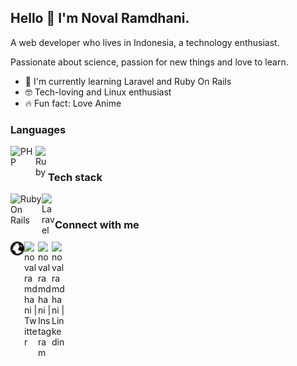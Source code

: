 ## Hello 👋 I'm Noval Ramdhani.

A web developer who lives in Indonesia, a technology enthusiast. 

Passionate about science, passion for new things and love to learn.

- 🌱 I'm currently learning Laravel and Ruby On Rails
- 🤓 Tech-loving and Linux enthusiast
- 🔥 Fun fact: Love Anime

### Languages
<a href="https://php.net/"><img align="left" alt="PHP" title="PHP" width="40px" src="https://cdn.worldvectorlogo.com/logos/php-1.svg" /></a>
<a href="https://www.ruby-lang.org/en/"><img align="left" alt="Ruby" title="Ruby" width="20px" src="https://cdn.worldvectorlogo.com/logos/ruby.svg" /></a>

<br />

### Tech stack

<a href="https://rubyonrails.org/"><img align="left" alt="Ruby On Rails" title="Ruby On Rails" width="50px" src="https://cdn.worldvectorlogo.com/logos/rails-1.svg" /></a>
<a href="https://laravel.com/"><img align="left" alt="Laravel" title="Laravel" width="21px" src="https://cdn.worldvectorlogo.com/logos/laravel-2.svg" /></a>

<br />

### Connect with me

[<img align="left" alt="novalramdhani.github.io" width="22px" src="https://raw.githubusercontent.com/iconic/open-iconic/master/svg/globe.svg" />][website]
[<img align="left" alt="novalramdhani | Twitter" width="22px" src="https://cdn.jsdelivr.net/npm/simple-icons@v3/icons/twitter.svg" />][twitter]
[<img align="left" alt="novalramdhani | Instagram" width="22px" src="https://cdn.jsdelivr.net/npm/simple-icons@v3/icons/instagram.svg" />][instagram]
[<img align="left" alt="novalramdhani | Linkedin" width="22px" src="https://cdn.jsdelivr.net/npm/simple-icons@v3/icons/linkedin.svg" />][linkedin]

[website]: https://novalll.vercel.app
[twitter]: https://twitter.com/codewithval
[instagram]: https://www.instagram.com/noval.codes
[linkedin]: https://www.linkedin.com/in/noval-ramdhani-26a127219/
